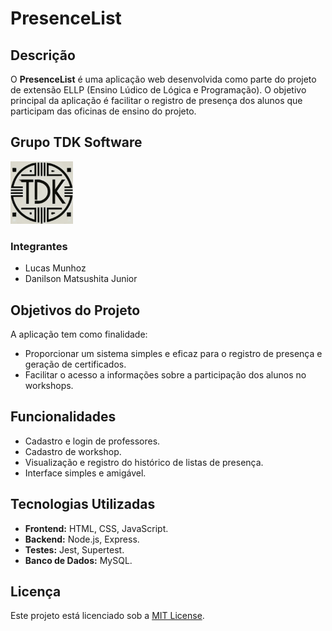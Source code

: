 # PresenceList

## Descrição
O **PresenceList** é uma aplicação web desenvolvida como parte do projeto de extensão ELLP (Ensino Lúdico de Lógica e Programação). O objetivo principal da aplicação é facilitar o registro de presença dos alunos que participam das oficinas de ensino do projeto. 

## Grupo TDK Software

<img src="https://raw.githubusercontent.com/Lucas-Munhoz/PresenceList/refs/heads/main/assets/TDK-Logo.jpg" alt="TDK" width="100"/>

### Integrantes
- Lucas Munhoz
- Danilson Matsushita Junior

## Objetivos do Projeto
A aplicação tem como finalidade:
- Proporcionar um sistema simples e eficaz para o registro de presença e geração de certificados.
- Facilitar o acesso a informações sobre a participação dos alunos no workshops.

## Funcionalidades
- Cadastro e login de professores.
- Cadastro de workshop.
- Visualização e registro do histórico de listas de presença.
- Interface simples e amigável.

## Tecnologias Utilizadas
- **Frontend:** HTML, CSS, JavaScript.
- **Backend:** Node.js, Express.
- **Testes:** Jest, Supertest.
- **Banco de Dados:** MySQL.

## Licença
Este projeto está licenciado sob a [MIT License](https://github.com/Lucas-Munhoz/PresenceList/blob/main/LICENSE). 

